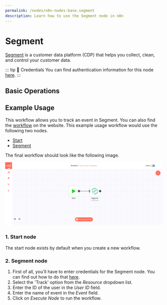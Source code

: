 ```yaml
---
permalink: /nodes/n8n-nodes-base.segment
description: Learn how to use the Segment node in n8n
---
```


# Segment

[Segment](https://segment.com/) is a customer data platform (CDP) that helps you collect, clean, and control your customer data.

::: tip 🔑 Credentials
You can find authentication information for this node [here](../../../credentials/Segment/README.md).
:::

## Basic Operations

<Resource node="n8n-nodes-base.segment" />

## Example Usage

This workflow allows you to track an event in Segment. You can also find the [workflow](https://n8n.io/workflows/495) on the website. This example usage workflow would use the following two nodes.
- [Start](../../core-nodes/Start/README.md)
- [Segment]()

The final workflow should look like the following image.

![A workflow with the Segment node](./workflow.png)

### 1. Start node

The start node exists by default when you create a new workflow.

### 2. Segment node

1. First of all, you'll have to enter credentials for the Segment node. You can find out how to do that [here](../../../credentials/Segment/README.md).
2. Select the 'Track' option from the *Resource* dropdown list.
3. Enter the ID of the user in the *User ID* field.
4. Enter the name of event in the *Event* field.
5. Click on *Execute Node* to run the workflow.
